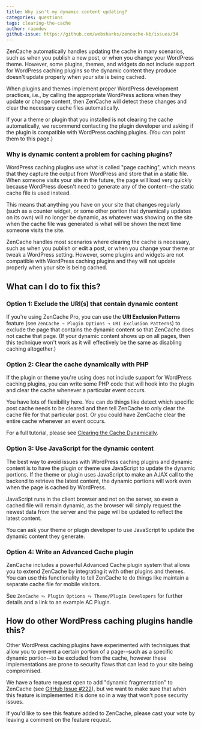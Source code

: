```yaml
---
title: Why isn't my dynamic content updating?
categories: questions
tags: clearing-the-cache
author: raamdev
github-issue: https://github.com/websharks/zencache-kb/issues/34
---
```


ZenCache automatically handles updating the cache in many scenarios, such as when you publish a new post, or when you change your WordPress theme. However, some plugins, themes, and widgets do not include support for WordPress caching plugins so the dynamic content they produce doesn't update properly when your site is being cached.

When plugins and themes implement proper WordPress development practices, i.e., by calling the appropriate WordPress actions when they update or change content, then ZenCache will detect these changes and clear the necessary cache files automatically.

If your a theme or plugin that you installed is not clearing the cache automatically, we recommend contacting the plugin developer and asking if the plugin is compatible with WordPress caching plugins. (You can point them to this page.)

### Why is dynamic content a problem for caching plugins?

WordPress caching plugins use what is called "page caching", which means that they capture the output from WordPress and store that in a static file. When someone visits your site in the future, the page will load very quickly because WordPress doesn't need to generate any of the content--the static cache file is used instead.

This means that anything you have on your site that changes regularly (such as a counter widget, or some other portion that dynamically updates on its own) will no longer be dynamic, as whatever was showing on the site when the cache file was generated is what will be shown the next time someone visits the site.

ZenCache handles most scenarios where clearing the cache is necessary, such as when you publish or edit a post, or when you change your theme or tweak a WordPress setting. However, some plugins and widgets are not compatible with WordPress caching plugins and they will not update properly when your site is being cached.

## What can I do to fix this?

### Option 1: Exclude the URI(s) that contain dynamic content

If you're using ZenCache Pro, you can use the **URI Exclusion Patterns** feature (see `ZenCache → Plugin Options → URI Exclusion Patterns`) to exclude the page that contains the dynamic content so that ZenCache does not cache that page. (If your dynamic content shows up on all pages, then this technique won't work as it will effectively be the same as disabling caching altogether.)

### Option 2: Clear the cache dynamically with PHP

If the plugin or theme you're using does not include support for WordPress caching plugins, you can write some PHP code that will hook into the plugin and clear the cache whenever a particular event occurs.

You have lots of flexibility here. You can do things like detect which specific post cache needs to be cleared and then tell ZenCache to only clear the cache file for that particular post. Or you could have ZenCache clear the entire cache whenever an event occurs.

For a full tutorial, please see [Clearing the Cache Dynamically](http://zencache.com/kb-article/clearing-the-cache-dynamically/).

### Option 3: Use JavaScript for the dynamic content

The best way to avoid issues with WordPress caching plugins and dynamic content is to have the plugin or theme use JavaScript to update the dynamic portions. If the theme or plugin uses JavaScript to make an AJAX call to the backend to retrieve the latest content, the dynamic portions will work even when the page is cached by WordPress.

JavaScript runs in the client browser and not on the server, so even a cached file will remain dynamic, as the browser will simply request the newest data from the server and the page will be updated to reflect the latest content.

You can ask your theme or plugin developer to use JavaScript to update the dynamic content they generate.

### Option 4: Write an Advanced Cache plugin

ZenCache includes a powerful Advanced Cache plugin system that allows you to extend ZenCache by integrating it with other plugins and themes. You can use this functionality to tell ZenCache to do things like maintain a separate cache file for mobile visitors. 

See `ZenCache ⥱ Plugin Options ⥱ Theme/Plugin Developers` for further details and a link to an example AC Plugin.

## How do other WordPress caching plugins handle this?

Other WordPress caching plugins have experimented with techniques that allow you to prevent a certain portion of a page--such as a specific dynamic portion--to be excluded from the cache, however these implementations are prone to security flaws that can lead to your site being compromised.

We have a feature request open to add "dynamic fragmentation" to ZenCache (see [GitHub Issue #222](https://github.com/websharks/zencache/issues/222)), but we want to make sure that when this feature is implemented it is done so in a way that won't pose security issues. 

If you'd like to see this feature added to ZenCache, please cast your vote by leaving a comment on the feature request.
